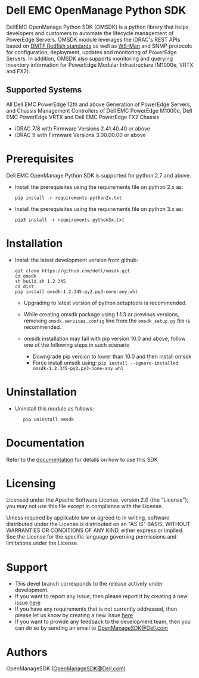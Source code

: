  
# Dell EMC OpenManage Python SDK

DellEMC OpenManage Python SDK (OMSDK) is a python library that helps developers and customers to automate the lifecycle management of PowerEdge Servers. OMSDK module leverages the iDRAC's REST APIs based on [DMTF Redfish standards](https://www.dmtf.org/standards/redfish) as well as [WS-Man](https://www.dmtf.org/standards/ws-man) and SNMP protocols for configuration, deployment, updates and monitoring of PowerEdge Servers.  In addition, OMSDK also supports monitoring and querying inventory information for PowerEdge Modular Infrastructure (M1000e, VRTX and FX2).

## Supported Systems

All Dell EMC PowerEdge 12th and above Generation of PowerEdge Servers, and Chassis Management Controllers of Dell EMC PowerEdge M1000e, Dell EMC PowerEdge VRTX and Dell EMC PowerEdge FX2 Chassis

  * iDRAC 7/8 with Firmware Versions 2.41.40.40 or above
  * iDRAC 9 with Firmware Versions 3.00.00.00 or above

# Prerequisites
Dell EMC OpenManage Python SDK is supported for python 2.7 and above.

  * Install the prerequisites using the requirements file on python 2.x as:

    ``` pip install -r requirements-python2x.txt ```

  * Install the prerequisites using the requirements file on python 3.x as:

    ``` pip3 install -r requirements-python3x.txt ```

# Installation
  * Install the latest development version from github:

	```
	git clone https://github.com/dell/omsdk.git
	cd omsdk
	sh build.sh 1.2 345
	cd dist
	pip install omsdk-1.2.345-py2.py3-none-any.whl
	```
	
	* Upgrading to latest version of python setuptools is recommended.
	* While creating omsdk package using 1.1.3 or previous versions, removing ```omsdk.services.config``` 
	  line from the ```omsdk_setup.py``` file is recommended.
	* omsdk installation may fail with pip version 10.0 and above, follow one of the following steps in such scenario
	
		* Downgrade pip version to lower than 10.0 and then install omsdk
		* Force install omsdk using:
		  ```pip install --ignore-installed omsdk-1.2.345-py2.py3-none-any.whl```
		  
# Uninstallation
  * Uninstall this module as follows:

    ```
	   pip uninstall omsdk
	```

# Documentation
Refer to the [documentation](./docs) for details on how to use this SDK

# Licensing
Licensed under the Apache Software License, version 2.0 (the "License"); you may not use this file except in compliance with the License.

Unless required by applicable law or agreed to in writing, software distributed under the License is distributed on an "AS IS" BASIS, WITHOUT WARRANTIES OR CONDITIONS OF ANY KIND, either express or implied. See the License for the specific language governing permissions and limitations under the License.

# Support
  * This devel branch corresponds to the release actively under development.
  * If you want to report any issue, then please report it by creating a new issue [here](https://github.com/dell/omsdk/issues)
  * If you have any requirements that is not currently addressed, then please let us know by creating a new issue [here](https://github.com/dell/omsdk/issues)
  * If you want to provide any feedback to the development team, then you can do so by sending an email to OpenManageSDK@Dell.com

# Authors
OpenManageSDK (OpenManageSDK@Dell.com)

